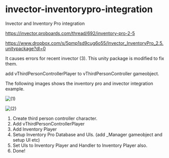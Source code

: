 
# invector-inventorypro-integration
Invector and Inventory Pro integration

https://invector.proboards.com/thread/692/inventory-pro-2-5

https://www.dropbox.com/s/5pmp1sd9cug6o55/Invector_InventoryPro_2.5.unitypackage?dl=0

It causes errors for recent invector (3).
This unity package is modified to fix them.


add vThirdPersonControllerPlayer to vThirdPersonController gameobject.



The following images shows the inventory pro and invector integration example.

![(1)](https://user-images.githubusercontent.com/34733747/119249985-efc59c00-bbd7-11eb-9ce2-958e07037e6b.png)

![(2)](https://user-images.githubusercontent.com/34733747/119249993-f9e79a80-bbd7-11eb-8180-00e0eedeaf3b.png)


1. Create third person controller character.
2. Add vThirdPersonControllerPlayer
3. Add Inventory Player
4. Setup Inventory Pro Database and UIs. (add _Manager gameobject and setup UI etc)
5. Set UIs to Inventory Player and Handler to Inventory Player also.
6. Done!




